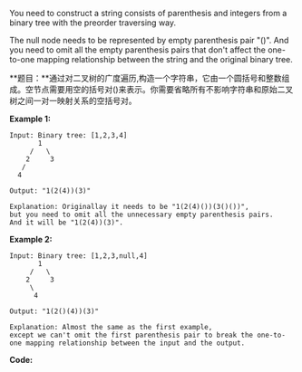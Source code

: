 You need to construct a string consists of parenthesis and integers from a binary tree with the preorder traversing way.

The null node needs to be represented by empty parenthesis pair "()". And you need to omit all the empty parenthesis pairs that don't affect the one-to-one mapping relationship between the string and the original binary tree.

**题目：**通过对二叉树的广度遍历,构造一个字符串，它由一个圆括号和整数组成。空节点需要用空的括号对()来表示。你需要省略所有不影响字符串和原始二叉树之间一对一映射关系的空括号对。

**Example 1:**

	Input: Binary tree: [1,2,3,4]
	       1
	     /   \
	    2     3
	   /    
	  4     
	
	Output: "1(2(4))(3)"

	Explanation: Originallay it needs to be "1(2(4)())(3()())", 
	but you need to omit all the unnecessary empty parenthesis pairs. 
	And it will be "1(2(4))(3)".

**Example 2:**

	Input: Binary tree: [1,2,3,null,4]
	       1
	     /   \
	    2     3
	     \  
	      4 
	
	Output: "1(2()(4))(3)"
	
	Explanation: Almost the same as the first example, 
	except we can't omit the first parenthesis pair to break the one-to-one mapping relationship between the input and the output.

**Code:**

